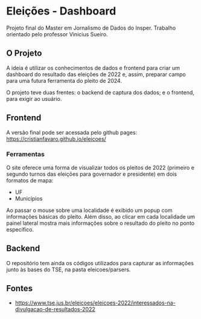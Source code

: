 # Eleições - Dashboard

Projeto final do Master em Jornalismo de Dados do Insper. Trabalho orientado pelo professor Vinicius Sueiro.  

## O Projeto

A ideia é utilizar os conhecimentos de dados e frontend para criar um dashboard do resultado das eleições de 2022 e, assim, preparar campo para uma futura ferramenta do pleito de 2024.

O projeto teve duas frentes: o backend de captura dos dados; e o frontend, para exigir ao usuário. 

## Frontend
A versão final pode ser acessada pelo github pages:
https://cristianfavaro.github.io/eleicoes/

### Ferramentas

O site oferece uma forma de visualizar todos os pleitos de 2022 (primeiro e segundo turnos das eleições para governador e presidente) em dois formatos de mapa:
- UF
- Municípios

Ao passar o mouse sobre uma localidade é exibido um popup com informações básicas do pleito. Além disso, ao clicar em cada localidade um painel lateral mostra mais informações sobre o resultado do pleito no ponto específico. 

## Backend
O repositório tem ainda os códigos utilizados para capturar as informações junto às bases do TSE, na pasta eleicoes/parsers.

## Fontes
- https://www.tse.jus.br/eleicoes/eleicoes-2022/interessados-na-divulgacao-de-resultados-2022
